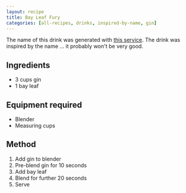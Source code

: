 ```yaml
---
layout: recipe
title: Bay Leaf Fury
categories: [all-recipes, drinks, inspired-by-name, gin]
---
```

The name of this drink was generated with [this service](https://thingnames.com/drink-names). The drink was inspired by the name ... it probably won't be very good.

## Ingredients

* 3 cups gin
* 1 bay leaf

## Equipment required

* Blender
* Measuring cups

## Method

1. Add gin to blender
2. Pre-blend gin for 10 seconds
3. Add bay leaf
4. Blend for further 20 seconds
5. Serve
